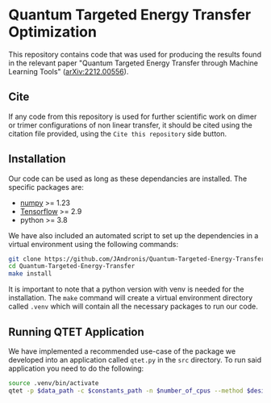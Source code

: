 # Quantum Targeted Energy Transfer Optimization

This repository contains code that was used for producing the results found in the relevant paper "Quantum Targeted Energy Transfer through Machine Learning Tools" ([arXiv:2212.00556](https://arxiv.org/abs/2212.00556)).

## Cite

If any code from this repository is used for further scientific work on dimer or trimer configurations of non linear transfer, it should be cited using the citation file provided, using the `Cite this repository` side button.

## Installation

Our code can be used as long as these dependancies are installed. The specific packages are:

* [numpy](https://numpy.org/install/) >= 1.23
* [Tensorflow](https://www.tensorflow.org/install) >= 2.9
* python >= 3.8

We have also included an automated script to set up the dependencies in a virtual environment using the following commands:

```sh
git clone https://github.com/JAndronis/Quantum-Targeted-Energy-Transfer.git
cd Quantum-Targeted-Energy-Transfer
make install
```

It is important to note that a python version with venv is needed for the installation. The `make` command will create a virtual environment directory called `.venv` which will contain all the necessary packages to run our code.

## Running QTET Application

We have implemented a recommended use-case of the package we developed into an application called `qtet.py` in the `src` directory. To run said application you need to do the following:

```sh
source .venv/bin/activate
qtet -p $data_path -c $constants_path -n $number_of_cpus --method $desired_method_of_optimization
```
